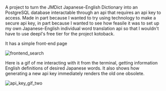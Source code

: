 A project to turn the JMDict Japanese-English Dictionary into an PostgreSQL database interactable through an api that requires an api key to access. Made in part because I wanted to try using technology to make a secure api key, in part because I wanted to see how feasile it was to set up my own Japanese-English individual word translation api so that I wouldn't have to use deepl's free tier for the project kotoback.

It has a simple front-end page

![frontend_search](https://github.com/user-attachments/assets/59bf4a47-baf1-4871-8d53-7c8c9788e2b8)

Here is a gif of me interacting with it from the terminal, getting information English definitions of desired Japanese words. It also shows how generating a new api key immediately renders the old one obsolete.

![api_key_gif_two](https://github.com/user-attachments/assets/e4b98ced-70de-4588-895c-8a28762ae6df)
